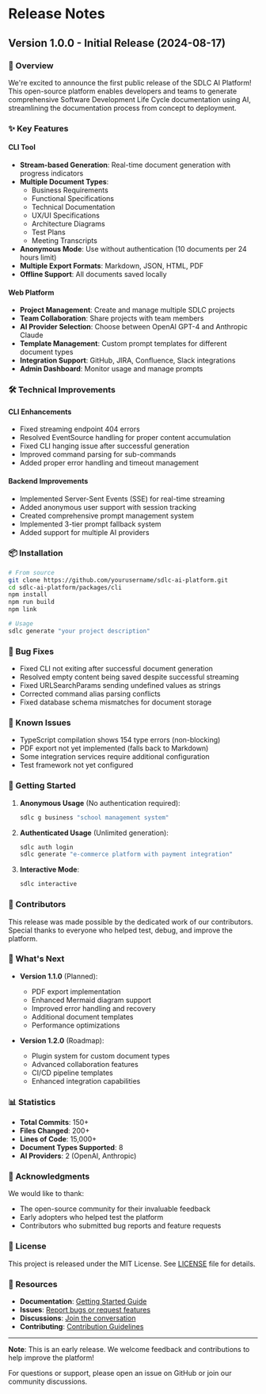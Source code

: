 # Release Notes

## Version 1.0.0 - Initial Release (2024-08-17)

### 🎉 Overview

We're excited to announce the first public release of the SDLC AI Platform! This open-source platform enables developers and teams to generate comprehensive Software Development Life Cycle documentation using AI, streamlining the documentation process from concept to deployment.

### ✨ Key Features

#### **CLI Tool**
- **Stream-based Generation**: Real-time document generation with progress indicators
- **Multiple Document Types**: 
  - Business Requirements
  - Functional Specifications
  - Technical Documentation
  - UX/UI Specifications
  - Architecture Diagrams
  - Test Plans
  - Meeting Transcripts
- **Anonymous Mode**: Use without authentication (10 documents per 24 hours limit)
- **Multiple Export Formats**: Markdown, JSON, HTML, PDF
- **Offline Support**: All documents saved locally

#### **Web Platform**
- **Project Management**: Create and manage multiple SDLC projects
- **Team Collaboration**: Share projects with team members
- **AI Provider Selection**: Choose between OpenAI GPT-4 and Anthropic Claude
- **Template Management**: Custom prompt templates for different document types
- **Integration Support**: GitHub, JIRA, Confluence, Slack integrations
- **Admin Dashboard**: Monitor usage and manage prompts

### 🛠️ Technical Improvements

#### CLI Enhancements
- Fixed streaming endpoint 404 errors
- Resolved EventSource handling for proper content accumulation
- Fixed CLI hanging issue after successful generation
- Improved command parsing for sub-commands
- Added proper error handling and timeout management

#### Backend Improvements
- Implemented Server-Sent Events (SSE) for real-time streaming
- Added anonymous user support with session tracking
- Created comprehensive prompt management system
- Implemented 3-tier prompt fallback system
- Added support for multiple AI providers

### 📦 Installation

```bash
# From source
git clone https://github.com/yourusername/sdlc-ai-platform.git
cd sdlc-ai-platform/packages/cli
npm install
npm run build
npm link

# Usage
sdlc generate "your project description"
```

### 🐛 Bug Fixes

- Fixed CLI not exiting after successful document generation
- Resolved empty content being saved despite successful streaming
- Fixed URLSearchParams sending undefined values as strings
- Corrected command alias parsing conflicts
- Fixed database schema mismatches for document storage

### 📝 Known Issues

- TypeScript compilation shows 154 type errors (non-blocking)
- PDF export not yet implemented (falls back to Markdown)
- Some integration services require additional configuration
- Test framework not yet configured

### 🚀 Getting Started

1. **Anonymous Usage** (No authentication required):
   ```bash
   sdlc g business "school management system"
   ```

2. **Authenticated Usage** (Unlimited generation):
   ```bash
   sdlc auth login
   sdlc generate "e-commerce platform with payment integration"
   ```

3. **Interactive Mode**:
   ```bash
   sdlc interactive
   ```

### 👥 Contributors

This release was made possible by the dedicated work of our contributors. Special thanks to everyone who helped test, debug, and improve the platform.

### 🔮 What's Next

- **Version 1.1.0** (Planned):
  - PDF export implementation
  - Enhanced Mermaid diagram support
  - Improved error handling and recovery
  - Additional document templates
  - Performance optimizations

- **Version 1.2.0** (Roadmap):
  - Plugin system for custom document types
  - Advanced collaboration features
  - CI/CD pipeline templates
  - Enhanced integration capabilities

### 📊 Statistics

- **Total Commits**: 150+
- **Files Changed**: 200+
- **Lines of Code**: 15,000+
- **Document Types Supported**: 8
- **AI Providers**: 2 (OpenAI, Anthropic)

### 🙏 Acknowledgments

We would like to thank:
- The open-source community for their invaluable feedback
- Early adopters who helped test the platform
- Contributors who submitted bug reports and feature requests

### 📄 License

This project is released under the MIT License. See [LICENSE](LICENSE) file for details.

### 🔗 Resources

- **Documentation**: [Getting Started Guide](README.md)
- **Issues**: [Report bugs or request features](https://github.com/yourusername/sdlc-ai-platform/issues)
- **Discussions**: [Join the conversation](https://github.com/yourusername/sdlc-ai-platform/discussions)
- **Contributing**: [Contribution Guidelines](CONTRIBUTING.md)

---

**Note**: This is an early release. We welcome feedback and contributions to help improve the platform!

For questions or support, please open an issue on GitHub or join our community discussions.